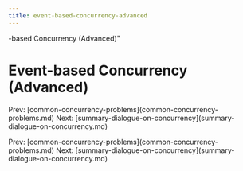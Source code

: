 ```yaml
---
title: event-based-concurrency-advanced
---
```


-based Concurrency (Advanced)\"

# Event-based Concurrency (Advanced)

Prev:
\[common-concurrency-problems](common-concurrency-problems.md)
Next:
\[summary-dialogue-on-concurrency](summary-dialogue-on-concurrency.md)

Prev:
\[common-concurrency-problems](common-concurrency-problems.md)
Next:
\[summary-dialogue-on-concurrency](summary-dialogue-on-concurrency.md)
